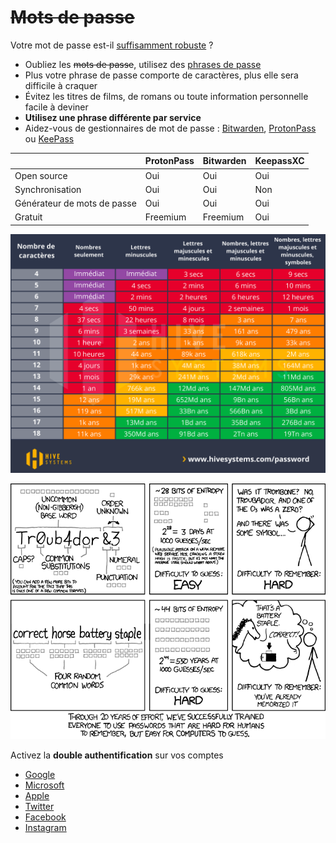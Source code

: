 ~~Mots de passe~~
==============

Votre mot de passe est-il [suffisamment
robuste](https://nothing2hide.org/fr/verifier-la-robustesse-de-votre-mot-de-passe/) ?


<ul>
    <li>Oubliez les <del>mots de passe</del>, utilisez des <a href="https://www.xkcd.com/936/">phrases de passe</a></li>
    <li class="fragment">Plus votre phrase de passe comporte de caractères, plus elle sera difficile à craquer</li>
    <li class="fragment">Évitez les titres de films, de romans ou toute information personnelle facile à deviner</li>
    <li class="fragment"><strong>Utilisez une phrase différente par service</strong></li>
    <li class="fragment">Aidez-vous de gestionnaires de mot de passe : <a href="https://bitwarden.com/">Bitwarden</a>, <a href="http://somesite.com/">ProtonPass</a>
     ou <a href="http://keepass.info/">KeePass</a></li>
</ul>


|                             | ProtonPass | Bitwarden | KeepassXC |
| ----------------------------| ---------- | ---------- | ---------|
| Open source                 | Oui        | Oui        | Oui      |
| Synchronisation             | Oui        | Oui        | Non      |
| Générateur de mots de passe | Oui        | Oui        | Oui      |
| Gratuit                     | Freemium   | Freemium   | Oui      |


![La force d\'un mot de passe](/assets/i/password-table-fr.png)


![La force d\'un mot de passe](/assets/i/password_strength.png)


Activez la **double authentification** sur vos comptes

-   [Google](https://myaccount.google.com/security)
-   [Microsoft](https://docs.microsoft.com/fr-fr/microsoft-365/admin/security-and-compliance/set-up-multi-factor-authentication?view=o365-worldwide)
-   [Apple](https://www.moyens.net/comment/comment-verifier-qui-a-acces-a-votre-iphone-et-a-votre-compte-apple/)
-   [Twitter](https://twitter.com/settings/account/login_verification)
-   [Facebook](https://www.facebook.com/settings?tab=security&section=approvals&view)
-   [Instagram](https://help.instagram.com/566810106808145)
